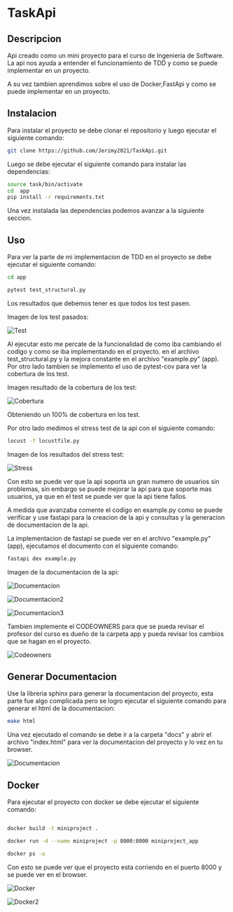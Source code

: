 # TaskApi

## Descripcion

Api creado como un mini proyecto para el curso de Ingenieria de Software. La api nos ayuda a entender el funcionamiento de TDD y como se puede implementar en un proyecto.

A su vez tambien aprendimos sobre el uso de Docker,FastApi y como se puede implementar en un proyecto.

## Instalacion

Para instalar el proyecto se debe clonar el repositorio y luego ejecutar el siguiente comando:

```bash
git clone https://github.com/Jerimy2021/TaskApi.git
```

Luego se debe ejecutar el siguiente comando para instalar las dependencias:

```bash
source task/bin/activate
cd  app
pip install -r requirements.txt
```

Una vez instalada las dependencias podemos avanzar a la siguiente seccion.

## Uso

Para ver la parte de mi implementacion de TDD en el proyecto se debe ejecutar el siguiente comando:

```bash
cd app

pytest test_structural.py
```

Los resultados que debemos tener es que todos los test pasen.

Imagen de los test pasados:

![Test](./images/pytests.png)

Al ejecutar esto me percate de la funcionalidad de como iba cambiando el codigo y como se iba implementando en el proyecto.
en el archivo test_structural.py y la mejora constante en el archivo "example.py" (app). Por otro lado tambien se implemento el uso de pytest-cov para ver la cobertura de los test.

Imagen resultado de la cobertura de los test:

![Cobertura](./images/coverage.png)

Obteniendo un 100% de cobertura en los test.

Por otro lado medimos el stress test de la api con el siguiente comando:

```bash
locust -f locustfile.py
```

Imagen de los resultados del stress test:

![Stress](./images/stress.png)

Con esto se puede ver que la api soporta un gran numero de usuarios sin problemas, sin embargo se puede mejorar la api para que soporte mas usuarios, ya que en el test se puede ver que la api tiene fallos.

A medida que avanzaba comente el codigo en example.py como se puede verificar y use fastapi para la creacion de la api y consultas y la generacion de documentacion de la api.

La implementacion de fastapi se puede ver en el archivo "example.py" (app), ejecutamos el documento con el siguiente comando:

```bash
fastapi dev example.py
```

Imagen de la documentacion de la api:

![Documentacion](./images/fast_api_1.png)

![Documentacion2](./images/fast_api_2.png)

![Documentacion3](./images/fast_api_3.png)

Tambien implemente el CODEOWNERS para que se pueda revisar el profesor del curso es dueño de la carpeta app y pueda revisar los cambios que se hagan en el proyecto.

![Codeowners](./images/codeowners.png)

## Generar Documentacion

Use la libreria sphinx para generar la documentacion del proyecto, esta parte fue algo complicada pero se logro ejecutar el siguiente comando para generar el html de la documentacion:

```bash
make html
```

Una vez ejecutado el comando se debe ir a la carpeta "docs" y abrir el archivo "index.html" para ver la documentacion del proyecto y lo vez en tu browser.

![Documentacion](./images/documentacion.png)

## Docker

Para ejecutar el proyecto con docker se debe ejecutar el siguiente comando:

```bash

docker build -t miniproject .

docker run -d --name miniproject -p 8000:8000 miniproject_app

docker ps -a
```

Con esto se puede ver que el proyecto esta corriendo en el puerto 8000 y se puede ver en el browser.

![Docker](./images/docker.png)

![Docker2](./images/docker_run.png)

